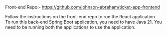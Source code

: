 Front-end Repo:- https://github.com/johnson-abraham/ticket-app-frontend

Follow the instructions on the front-end repo to run the React application. To run this back-end Spring Boot application, you need to have Java 21. You need to be running both the applications to use the application.